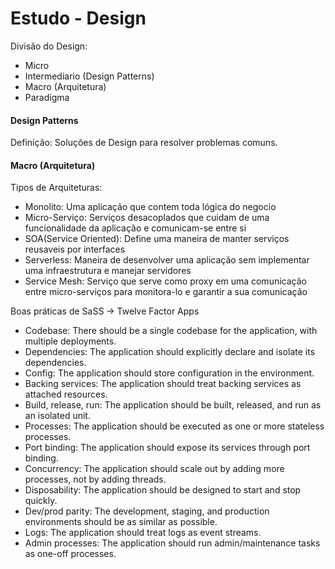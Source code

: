 # Estudo - Design

Divisão do Design:

- Micro
- Intermediario (Design Patterns)
- Macro (Arquitetura)
- Paradigma

#### Design Patterns

Definição: Soluções de Design para resolver problemas comuns.

#### Macro (Arquitetura)

Tipos de Arquiteturas:

- Monolito: Uma aplicação que contem toda lógica do negocio
- Micro-Serviço: Serviços desacoplados que cuidam de uma funcionalidade da aplicação e comunicam-se entre si
- SOA(Service Oriented): Define uma maneira de manter serviços reusaveis por interfaces
- Serverless: Maneira de desenvolver uma aplicação sem implementar uma infraestrutura e manejar servidores
- Service Mesh: Serviço que serve como proxy em uma comunicação entre micro-serviços para monitora-lo e garantir a sua comunicação

Boas práticas de SaSS -> Twelve Factor Apps

- Codebase: There should be a single codebase for the application, with multiple deployments.
- Dependencies: The application should explicitly declare and isolate its dependencies.
- Config: The application should store configuration in the environment.
- Backing services: The application should treat backing services as attached resources.
- Build, release, run: The application should be built, released, and run as an isolated unit.
- Processes: The application should be executed as one or more stateless processes.
- Port binding: The application should expose its services through port binding.
- Concurrency: The application should scale out by adding more processes, not by adding threads.
- Disposability: The application should be designed to start and stop quickly.
- Dev/prod parity: The development, staging, and production environments should be as similar as possible.
- Logs: The application should treat logs as event streams.
- Admin processes: The application should run admin/maintenance tasks as one-off processes.
